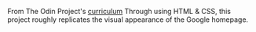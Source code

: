 From The Odin Project's [curriculum](http://www.theodinproject.com/courses/web-development-101/lessons/html-css)
Through using HTML & CSS, this project roughly replicates the visual appearance of the Google homepage.